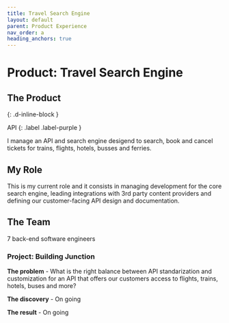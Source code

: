 ```yaml
---
title: Travel Search Engine
layout: default
parent: Product Experience
nav_order: a
heading_anchors: true
---
```


# Product: Travel Search Engine

## The Product
{: .d-inline-block }

API
{: .label .label-purple }

I manage an API and search engine desigend to search, book and cancel tickets for trains, flights, hotels, busses and ferries. 

## My Role
This is my current role and it consists in managing development for the core search engine, leading integrations with 3rd party content providers and defining our customer-facing API design and documentation.

## The Team
7 back-end software engineers <br>

### Project: Building Junction
<div class="code-example" markdown="1">

<strong>The problem</strong> - What is the right balance between API standarization and customization for an API that offers our customers access to flights, trains, hotels, buses and more?

<strong> The discovery</strong> - On going

<strong> The result</strong> - On going
</div>
